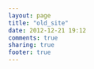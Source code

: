 ```yaml
---
layout: page
title: "old_site"
date: 2012-12-21 19:12
comments: true
sharing: true
footer: true
---
```

